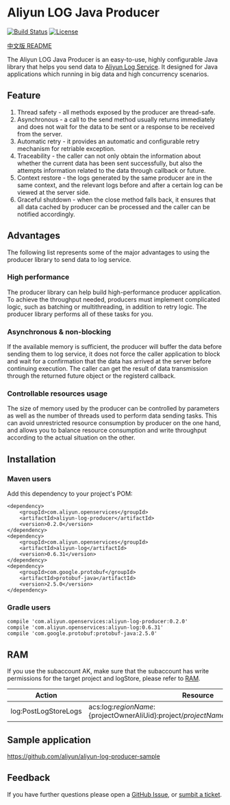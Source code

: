 # Aliyun LOG Java Producer

[![Build Status](https://travis-ci.org/aliyun/aliyun-log-producer-java.svg?branch=master)](https://travis-ci.org/aliyun/aliyun-log-producer-java)
[![License](https://img.shields.io/badge/license-Apache2.0-blue.svg)](/LICENSE)

[中文版 README](/README.md)

The Aliyun LOG Java Producer is an easy-to-use, highly configurable Java library that helps you send data to [Aliyun Log Service](https://www.alibabacloud.com/zh/product/log-service). It designed for Java applications which running in big data and high concurrency scenarios.

## Feature
1. Thread safety - all methods exposed by the producer are thread-safe.
2. Asynchronous - a call to the send method usually returns immediately and does not wait for the data to be sent or a response to be received from the server.
3. Automatic retry - it provides an automatic and configurable retry mechanism for retriable exception.
4. Traceability - the caller can not only obtain the information about whether the current data has been sent successfully, but also the attempts information related to the data through callback or future.
5. Context restore - the logs generated by the same producer are in the same context, and the relevant logs before and after a certain log can be viewed at the server side.
6. Graceful shutdown - when the close method falls back, it ensures that all data cached by producer can be processed and the caller can be notified accordingly.

## Advantages

The following list represents some of the major advantages to using the producer library to send data to log service.

### High performance
The producer library can help build high-performance producer application. To achieve the throughput needed, producers must implement complicated logic, such as batching or multithreading, in addition to retry logic. The producer library performs all of these tasks for you.

### Asynchronous & non-blocking
If the available memory is sufficient, the producer will buffer the data before sending them to log service, it does not force the caller application to block and wait for a confirmation that the data has arrived at the server before continuing execution. The caller can get the result of data transmission through the returned future object or the registerd callback.

### Controllable resources usage
The size of memory used by the producer can be controlled by parameters as well as the number of threads used to perform data sending tasks. This can avoid unrestricted resource consumption by producer on the one hand, and allows you to balance resource consumption and write throughput according to the actual situation on the other.

## Installation

### Maven users
Add this dependency to your project's POM:
```
<dependency>
    <groupId>com.aliyun.openservices</groupId>
    <artifactId>aliyun-log-producer</artifactId>
    <version>0.2.0</version>
</dependency>
<dependency>
    <groupId>com.aliyun.openservices</groupId>
    <artifactId>aliyun-log</artifactId>
    <version>0.6.31</version>
</dependency>
<dependency>
    <groupId>com.google.protobuf</groupId>
    <artifactId>protobuf-java</artifactId>
    <version>2.5.0</version>
</dependency>
```

### Gradle users
```
compile 'com.aliyun.openservices:aliyun-log-producer:0.2.0'
compile 'com.aliyun.openservices:aliyun-log:0.6.31'
compile 'com.google.protobuf:protobuf-java:2.5.0'
```
## RAM
If you use the subaccount AK, make sure that the subaccount has write permissions for the target project and logStore, please refer to [RAM](https://www.alibabacloud.com/help/en/doc-detail/29049.htm).

| Action | Resource |
|---|---|
| log:PostLogStoreLogs | acs:log:${regionName}:${projectOwnerAliUid}:project/${projectName}/logstore/${logstoreName} |

## Sample application

https://github.com/aliyun/aliyun-log-producer-sample

## Feedback
If you have further questions please open a [GitHub Issue](https://github.com/aliyun/aliyun-log-producer/issues), or [sumbit a ticket](https://workorder.console.aliyun.com/#/ticket/createIndex).
